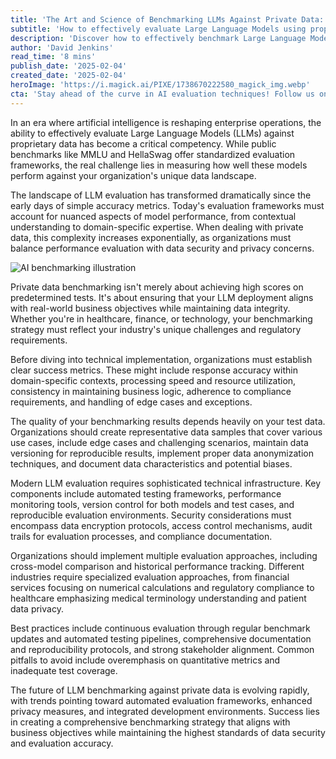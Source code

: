 ```yaml
---
title: 'The Art and Science of Benchmarking LLMs Against Private Data: A Comprehensive Guide'
subtitle: 'How to effectively evaluate Large Language Models using proprietary data'
description: 'Discover how to effectively benchmark Large Language Models (LLMs) against private data while maintaining security and performance. This comprehensive guide covers evaluation frameworks, best practices, and future trends in LLM assessment.'
author: 'David Jenkins'
read_time: '8 mins'
publish_date: '2025-02-04'
created_date: '2025-02-04'
heroImage: 'https://i.magick.ai/PIXE/1738670222580_magick_img.webp'
cta: 'Stay ahead of the curve in AI evaluation techniques! Follow us on LinkedIn for regular updates on LLM benchmarking strategies and expert insights into private data handling.'
---
```


In an era where artificial intelligence is reshaping enterprise operations, the ability to effectively evaluate Large Language Models (LLMs) against proprietary data has become a critical competency. While public benchmarks like MMLU and HellaSwag offer standardized evaluation frameworks, the real challenge lies in measuring how well these models perform against your organization's unique data landscape.

The landscape of LLM evaluation has transformed dramatically since the early days of simple accuracy metrics. Today's evaluation frameworks must account for nuanced aspects of model performance, from contextual understanding to domain-specific expertise. When dealing with private data, this complexity increases exponentially, as organizations must balance performance evaluation with data security and privacy concerns.

![AI benchmarking illustration](https://i.magick.ai/PIXE/1738670222584_magick_img.webp)

Private data benchmarking isn't merely about achieving high scores on predetermined tests. It's about ensuring that your LLM deployment aligns with real-world business objectives while maintaining data integrity. Whether you're in healthcare, finance, or technology, your benchmarking strategy must reflect your industry's unique challenges and regulatory requirements.

Before diving into technical implementation, organizations must establish clear success metrics. These might include response accuracy within domain-specific contexts, processing speed and resource utilization, consistency in maintaining business logic, adherence to compliance requirements, and handling of edge cases and exceptions.

The quality of your benchmarking results depends heavily on your test data. Organizations should create representative data samples that cover various use cases, include edge cases and challenging scenarios, maintain data versioning for reproducible results, implement proper data anonymization techniques, and document data characteristics and potential biases.

Modern LLM evaluation requires sophisticated technical infrastructure. Key components include automated testing frameworks, performance monitoring tools, version control for both models and test cases, and reproducible evaluation environments. Security considerations must encompass data encryption protocols, access control mechanisms, audit trails for evaluation processes, and compliance documentation.

Organizations should implement multiple evaluation approaches, including cross-model comparison and historical performance tracking. Different industries require specialized evaluation approaches, from financial services focusing on numerical calculations and regulatory compliance to healthcare emphasizing medical terminology understanding and patient data privacy.

Best practices include continuous evaluation through regular benchmark updates and automated testing pipelines, comprehensive documentation and reproducibility protocols, and strong stakeholder alignment. Common pitfalls to avoid include overemphasis on quantitative metrics and inadequate test coverage.

The future of LLM benchmarking against private data is evolving rapidly, with trends pointing toward automated evaluation frameworks, enhanced privacy measures, and integrated development environments. Success lies in creating a comprehensive benchmarking strategy that aligns with business objectives while maintaining the highest standards of data security and evaluation accuracy.